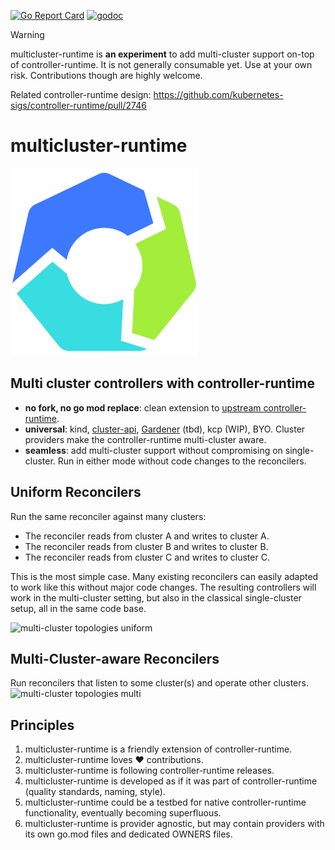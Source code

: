 [![Go Report Card](https://goreportcard.com/badge/github.com/multicluster-runtime/multicluster-runtime)](https://goreportcard.com/report/github.com/multicluster-runtime/multicluster-runtime)
[![godoc](https://pkg.go.dev/badge/github.com/multicluster-runtime/multicluster-runtime)](https://pkg.go.dev/github.com/multicluster-runtime/multicluster-runtime)

> [!WARNING]
> multicluster-runtime is **an experiment** to add multi-cluster support on-top of controller-runtime. It is not generally consumable yet. Use at your own risk. Contributions though are highly welcome.
>
> Related controller-runtime design: https://github.com/kubernetes-sigs/controller-runtime/pull/2746

# multicluster-runtime

<img src="./contrib/logo/logo.png" width="300"/>

## Multi cluster controllers with controller-runtime

- **no fork, no go mod replace**: clean extension to [upstream controller-runtime](https://github.com/kubernetes-sigs/controller-runtime).
- **universal**: kind, [cluster-api](https://github.com/kubernetes-sigs/cluster-api), [Gardener](https://gardener.cloud/) (tbd), kcp (WIP), BYO. Cluster providers make the controller-runtime multi-cluster aware.
- **seamless**: add multi-cluster support without compromising on single-cluster. Run in either mode without code changes to the reconcilers. 

## Uniform Reconcilers

Run the same reconciler against many clusters:
- The reconciler reads from cluster A and writes to cluster A.
- The reconciler reads from cluster B and writes to cluster B.
- The reconciler reads from cluster C and writes to cluster C.

This is the most simple case. Many existing reconcilers can easily adapted to work like this without major code changes. The resulting controllers will work in the multi-cluster setting, but also in the classical single-cluster setup, all in the same code base.

![multi-cluster topologies uniform](https://github.com/user-attachments/assets/b91a3aac-6a1c-481e-8961-2f25605aeffe)

## Multi-Cluster-aware Reconcilers

Run reconcilers that listen to some cluster(s) and operate other clusters.
![multi-cluster topologies multi](https://github.com/user-attachments/assets/d7e37c39-66e3-4912-89ac-5441f0ad5669)

## Principles

1. multicluster-runtime is a friendly extension of controller-runtime.
2. multicluster-runtime loves ❤️ contributions.
3. multicluster-runtime is following controller-runtime releases.
4. multicluster-runtime is developed as if it was part of controller-runtime (quality standards, naming, style).
5. multicluster-runtime could be a testbed for native controller-runtime functionality, eventually becoming superfluous.
6. multicluster-runtime is provider agnostic, but may contain providers with its own go.mod files and dedicated OWNERS files.
